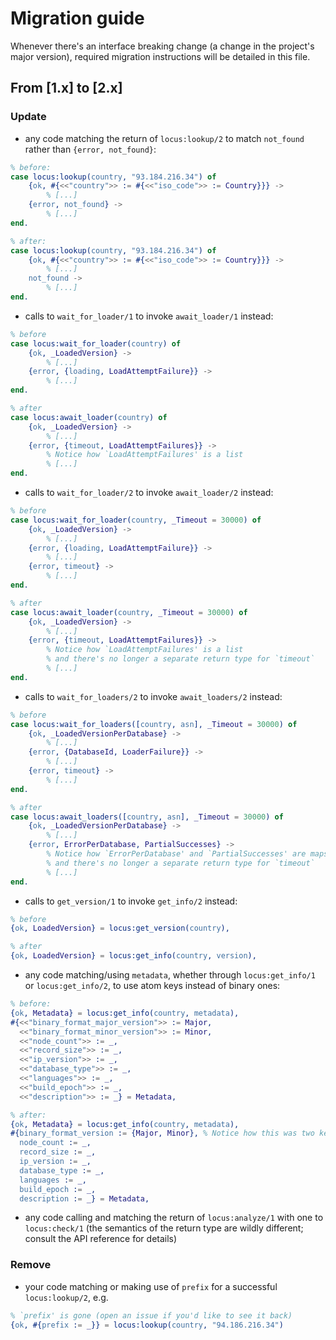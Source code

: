 # Migration guide

Whenever there's an interface breaking change (a change in the project's major version),
required migration instructions will be detailed in this file.

## From [1.x] to [2.x]

### Update

- any code matching the return of `locus:lookup/2` to match `not_found` rather than
`{error, not_found}`:

```erlang
% before:
case locus:lookup(country, "93.184.216.34") of
    {ok, #{<<"country">> := #{<<"iso_code">> := Country}}} ->
        % [...]
    {error, not_found} ->
        % [...]
end.

% after:
case locus:lookup(country, "93.184.216.34") of
    {ok, #{<<"country">> := #{<<"iso_code">> := Country}}} ->
        % [...]
    not_found ->
        % [...]
end.
```

- calls to `wait_for_loader/1` to invoke `await_loader/1` instead:

```erlang
% before
case locus:wait_for_loader(country) of
    {ok, _LoadedVersion} ->
        % [...]
    {error, {loading, LoadAttemptFailure}} ->
        % [...]
end.

% after
case locus:await_loader(country) of
    {ok, _LoadedVersion} ->
        % [...]
    {error, {timeout, LoadAttemptFailures}} ->
        % Notice how `LoadAttemptFailures' is a list
        % [...]
end.
```

- calls to `wait_for_loader/2` to invoke `await_loader/2` instead:

```erlang
% before
case locus:wait_for_loader(country, _Timeout = 30000) of
    {ok, _LoadedVersion} ->
        % [...]
    {error, {loading, LoadAttemptFailure}} ->
        % [...]
    {error, timeout} ->
        % [...]
end.

% after
case locus:await_loader(country, _Timeout = 30000) of
    {ok, _LoadedVersion} ->
        % [...]
    {error, {timeout, LoadAttemptFailures}} ->
        % Notice how `LoadAttemptFailures' is a list
        % and there's no longer a separate return type for `timeout`
        % [...]
end.
```

- calls to `wait_for_loaders/2` to invoke `await_loaders/2` instead:

```erlang
% before
case locus:wait_for_loaders([country, asn], _Timeout = 30000) of
    {ok, _LoadedVersionPerDatabase} ->
        % [...]
    {error, {DatabaseId, LoaderFailure}} ->
        % [...]
    {error, timeout} ->
        % [...]
end.

% after
case locus:await_loaders([country, asn], _Timeout = 30000) of
    {ok, _LoadedVersionPerDatabase} ->
        % [...]
    {error, ErrorPerDatabase, PartialSuccesses} ->
        % Notice how `ErrorPerDatabase' and `PartialSuccesses' are maps
        % and there's no longer a separate return type for `timeout`
        % [...]
end.
```

- calls to `get_version/1` to invoke `get_info/2` instead:

```erlang
% before
{ok, LoadedVersion} = locus:get_version(country),

% after
{ok, LoadedVersion} = locus:get_info(country, version),
```

- any code matching/using `metadata`, whether through `locus:get_info/1` or `locus:get_info/2`,
to use atom keys instead of binary ones:

```erlang
% before:
{ok, Metadata} = locus:get_info(country, metadata),
#{<<"binary_format_major_version">> := Major,
  <<"binary_format_minor_version">> := Minor,
  <<"node_count">> := _,
  <<"record_size">> := _,
  <<"ip_version">> := _,
  <<"database_type">> := _,
  <<"languages">> := _,
  <<"build_epoch">> := _,
  <<"description">> := _} = Metadata,

% after:
{ok, Metadata} = locus:get_info(country, metadata),
#{binary_format_version := {Major, Minor}, % Notice how this was two keys before
  node_count := _,
  record_size := _,
  ip_version := _,
  database_type := _,
  languages := _,
  build_epoch := _,
  description := _} = Metadata,
```

- any code calling and matching the return of `locus:analyze/1` with one
to `locus:check/1` (the semantics of the return type are wildly different;
consult the API reference for details)

### Remove

- your code matching or making use of `prefix` for a successful `locus:lookup/2`, e.g.

```erlang
% `prefix' is gone (open an issue if you'd like to see it back)
{ok, #{prefix := _}} = locus:lookup(country, "94.186.216.34")
```
